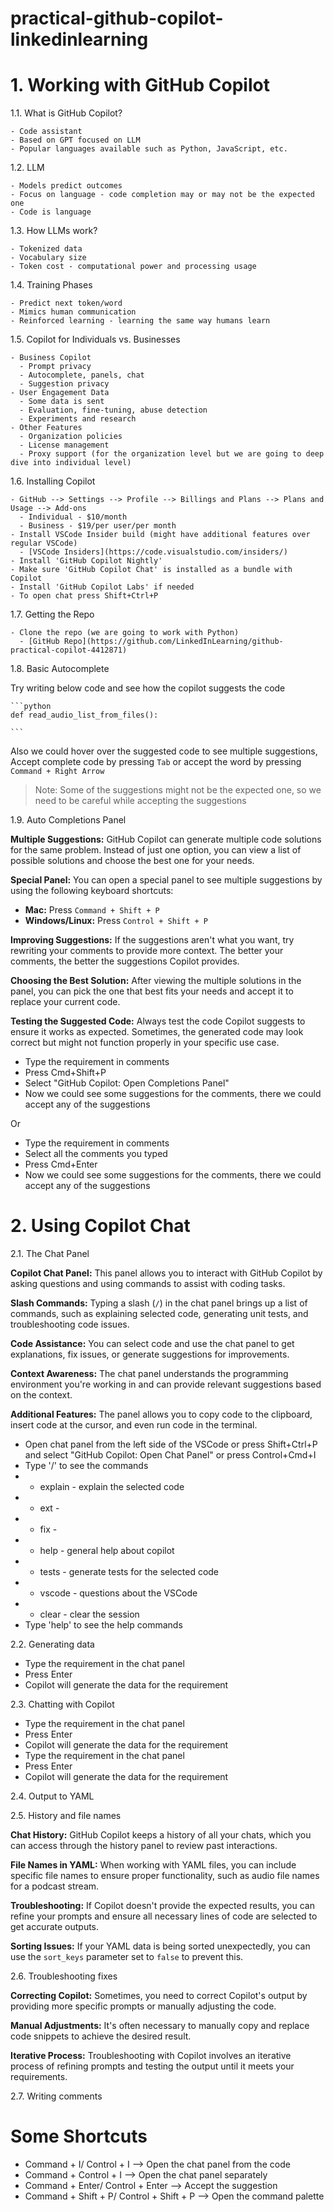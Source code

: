 # practical-github-copilot-linkedinlearning


# 1. Working with GitHub Copilot

  1.1. What is GitHub Copilot?
  
    - Code assistant
    - Based on GPT focused on LLM
    - Popular languages available such as Python, JavaScript, etc.

  1.2. LLM
  
    - Models predict outcomes
    - Focus on language - code completion may or may not be the expected one
    - Code is language

  1.3. How LLMs work?
  
    - Tokenized data
    - Vocabulary size
    - Token cost - computational power and processing usage

  1.4. Training Phases
  
    - Predict next token/word
    - Mimics human communication
    - Reinforced learning - learning the same way humans learn

  1.5. Copilot for Individuals vs. Businesses
  
    - Business Copilot
      - Prompt privacy
      - Autocomplete, panels, chat
      - Suggestion privacy
    - User Engagement Data
      - Some data is sent
      - Evaluation, fine-tuning, abuse detection
      - Experiments and research
    - Other Features
      - Organization policies
      - License management
      - Proxy support (for the organization level but we are going to deep dive into individual level)

  1.6. Installing Copilot
  
    - GitHub --> Settings --> Profile --> Billings and Plans --> Plans and Usage --> Add-ons
      - Individual - $10/month
      - Business - $19/per user/per month
    - Install VSCode Insider build (might have additional features over regular VSCode)
      - [VSCode Insiders](https://code.visualstudio.com/insiders/)
    - Install 'GitHub Copilot Nightly'
    - Make sure 'GitHub Copilot Chat' is installed as a bundle with Copilot
    - Install 'GitHub Copilot Labs' if needed
    - To open chat press Shift+Ctrl+P

  1.7. Getting the Repo
  
    - Clone the repo (we are going to work with Python)
      - [GitHub Repo](https://github.com/LinkedInLearning/github-practical-copilot-4412871)

  1.8. Basic Autocomplete
  
  Try writing below code and see how the copilot suggests the code

    ```python
    def read_audio_list_from_files():

    ```
Also we could hover over the suggested code to see multiple suggestions, Accept complete code by pressing ```Tab``` or accept the word by pressing ```Command + Right Arrow```
> Note: Some of the suggestions might not be the expected one, so we need to be careful while accepting the suggestions

  1.9. Auto Completions Panel

**Multiple Suggestions:** GitHub Copilot can generate multiple code solutions for the same problem. Instead of just one option, you can view a list of possible solutions and choose the best one for your needs.

**Special Panel:** You can open a special panel to see multiple suggestions by using the following keyboard shortcuts:
- **Mac:** Press `Command + Shift + P`
- **Windows/Linux:** Press `Control + Shift + P`

**Improving Suggestions:** If the suggestions aren't what you want, try rewriting your comments to provide more context. The better your comments, the better the suggestions Copilot provides.

**Choosing the Best Solution:** After viewing the multiple solutions in the panel, you can pick the one that best fits your needs and accept it to replace your current code.

**Testing the Suggested Code:** Always test the code Copilot suggests to ensure it works as expected. Sometimes, the generated code may look correct but might not function properly in your specific use case.

  - Type the requirement in comments
  - Press Cmd+Shift+P
  - Select "GitHub Copilot: Open Completions Panel"
  - Now we could see some suggestions for the comments, there we could accept any of the suggestions

Or

  - Type the requirement in comments
  - Select all the comments you typed
  - Press Cmd+Enter
  - Now we could see some suggestions for the comments, there we could accept any of the suggestions

# 2. Using Copilot Chat

2.1. The Chat Panel

**Copilot Chat Panel:** This panel allows you to interact with GitHub Copilot by asking questions and using commands to assist with coding tasks.

**Slash Commands:** Typing a slash (`/`) in the chat panel brings up a list of commands, such as explaining selected code, generating unit tests, and troubleshooting code issues.

**Code Assistance:** You can select code and use the chat panel to get explanations, fix issues, or generate suggestions for improvements.

**Context Awareness:** The chat panel understands the programming environment you're working in and can provide relevant suggestions based on the context.

**Additional Features:** The panel allows you to copy code to the clipboard, insert code at the cursor, and even run code in the terminal.

  - Open chat panel from the left side of the VSCode or press Shift+Ctrl+P and select "GitHub Copilot: Open Chat Panel" or press Control+Cmd+I
  - Type '/' to see the commands
  - - explain - explain the selected code
  - - ext - 
  - - fix -
  - - help - general help about copilot
  - - tests - generate tests for the selected code
  - - vscode - questions about the VSCode
  - - clear - clear the session
  - Type 'help' to see the help commands

2.2. Generating data

  - Type the requirement in the chat panel
  - Press Enter
  - Copilot will generate the data for the requirement

2.3. Chatting with Copilot

  - Type the requirement in the chat panel
  - Press Enter
  - Copilot will generate the data for the requirement
  - Type the requirement in the chat panel
  - Press Enter
  - Copilot will generate the data for the requirement
  
2.4. Output to YAML

2.5. History and file names

**Chat History:** GitHub Copilot keeps a history of all your chats, which you can access through the history panel to review past interactions.

**File Names in YAML:** When working with YAML files, you can include specific file names to ensure proper functionality, such as audio file names for a podcast stream.

**Troubleshooting:** If Copilot doesn't provide the expected results, you can refine your prompts and ensure all necessary lines of code are selected to get accurate outputs.

**Sorting Issues:** If your YAML data is being sorted unexpectedly, you can use the `sort_keys` parameter set to `false` to prevent this.

2.6. Troubleshooting fixes

**Correcting Copilot:** Sometimes, you need to correct Copilot's output by providing more specific prompts or manually adjusting the code.

**Manual Adjustments:** It's often necessary to manually copy and replace code snippets to achieve the desired result.

**Iterative Process:** Troubleshooting with Copilot involves an iterative process of refining prompts and testing the output until it meets your requirements.

2.7. Writing comments


# Some Shortcuts
- Command + I/ Control + I --> Open the chat panel from the code
- Command + Control + I --> Open the chat panel separately
- Command + Enter/ Control + Enter --> Accept the suggestion
- Command + Shift + P/ Control + Shift + P --> Open the command palette

   

  
